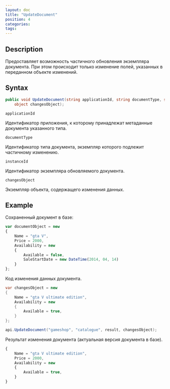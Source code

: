 ```yaml
---
layout: doc
title: "UpdateDocument"
position: 4 
categories: 
tags:
---
```


## Description
Предоставляет возможность частичного обновления экземпляра документа.
При этом происходит только изменение полей, указанных в переданном объекте изменений.

## Syntax
```csharp
public void UpdateDocument(string applicationId, string documentType, string instanceId, 
	object changesObject);
```

`applicationId` 

Идентификатор приложения, к которому принадлежат метаданные документа указанного типа.

`documentType`

Идентификатор типа документа, экземпляр которого подлежит частичному изменению.

`instanceId`

Идентификатор экземпляра обновляемого документа.

`changesObject`

Экземпляр объекта, содержащего изменения данных.

## Example

Сохраненный документ в базе:

```js
var documentObject = new
{
	Name = "gta V",
	Price = 2000,
	Availability = new
	{
		Available = false,
		SaleStartDate = new DateTime(2014, 04, 14)
	}
};
```

Код изменения данных документа.

```csharp
var changesObject = new
{
	Name = "gta V ultimate edition",
	Availability = new
	{
		Available = true,
	}
};

api.UpdateDocument("gameshop", "catalogue", result, changesObject);
```

Результат изменения документа (актуальная версия документа в базе).

```js
{
	Name = "gta V ultimate edition",
	Price = 2000,
	Availability = new
	{
		Available = true,
	}
}
```
